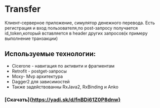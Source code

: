 # Transfer
Клиент-серверное приложение, симулятор денежного перевода.
Есть регистрация и вход пользователя,по post-запросу получается id_token,который вставляется в header других запросов(к примеру выполнение транзакции)
## Используемые технологии:
- Сicerone - навигация по активити и фрагментам
- Retrofit - postget-запросы
- Moxy- Mvp архитектура
- Dagger2 для зависимостей
- Также задействованны RxJava2, RxBinding и Anko
### [Скачать]{https://yadi.sk/d/fnBDi61Z0P8dnw}

